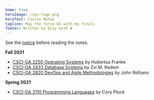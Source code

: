 ```yaml
---
home: true
heroImage: /nyu-logo.png
heroText: Course Notes
tagline: May the force be with my finals
footer: Written by Dizy with ❤️
---
```


See the [notice](./notice.md) before reading the notes.

**Fall 2021**

- [CSCI-GA 2250 Operating Systems](./os) by Hubertus Franke
- [CSCI-GA 2433 Database Systems](./database) by Zvi M. Kedem
- [CSCI-GA 2820 DevOps and Agile Methodologies](./devops) by John Rofrano

**Spring 2021**

- [CSCI-GA 2110 Programming Languages](./pl) by Cory Plock
